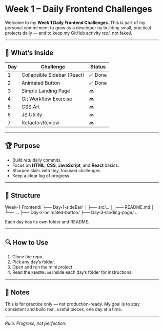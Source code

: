 # Week 1 – Daily Frontend Challenges

Welcome to my **Week 1 Daily Frontend Challenges**.
This is part of my personal commitment to grow as a developer by building small, practical projects daily — and to keep my GitHub activity *real*, not faked.

---

## 📅 **What’s Inside**

| Day | Challenge | Status |
|-----|---------------------------|--------|
| 1 | Collapsible Sidebar (React) | ✅ Done |
| 2 | Animated Button | ✅ Done |
| 3 | Simple Landing Page | 🔜 |
| 4 | Git Workflow Exercise | 🔜 |
| 5 | CSS Art | 🔜 |
| 6 | JS Utility | 🔜 |
| 7 | Refactor/Review | 🔜 |

---

## 🏆 **Purpose**

- Build *real* daily commits.
- Focus on **HTML**, **CSS**, **JavaScript**, and **React** basics.
- Sharpen skills with tiny, focused challenges.
- Keep a clear log of progress.

---

## 📂 **Structure**

Week-1-Frontend/
├── Day-1-sideBar/
│ ├── src/...
│ ├── README.md
│ └── ...
├── Day-2-animated-button/
├── Day-3-landing-page/
...

Each day has its own folder and README.

---

## 🔍 **How to Use**

1. Clone the repo.
2. Pick any day’s folder.
3. Open and run the mini project.
4. Read the `README.md` inside each day’s folder for instructions.

---

## 📜 **Notes**

This is for practice only — not production-ready.
My goal is to stay consistent and build real, useful pieces, one day at a time.

---

*Rule:  Progress, not perfection.*

